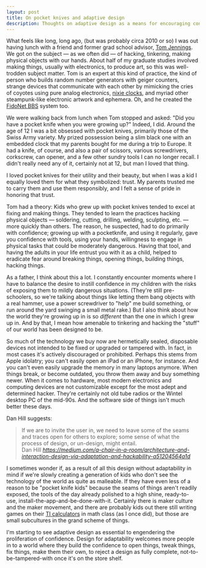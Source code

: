 ```yaml
---
layout: post
title: On pocket knives and adaptive design
description: Thoughts on adaptive design as a means for encouraging confidence in tinkering and hacking.
---
```


What feels like long, long ago, (but was probably circa 2010 or so) I was out having lunch with a friend and former grad school advisor, [Tom Jennings](https://en.wikipedia.org/wiki/Tom_Jennings). We got on the subject — as we often did — of hacking, tinkering, making physical objects with our hands. About half of my graduate studies involved making things, usually with electronics, to produce art, so this was well-trodden subject matter. Tom is an expert at this kind of practice, the kind of person who builds random number generators with geiger counters, strange devices that communicate with each other by mimicking the cries of coyotes using pure analog electronics, [nixie clocks](https://en.wikipedia.org/wiki/Nixie_tube), and myriad other steampunk-like electronic artwork and ephemera. Oh, and he created the [FidoNet BBS](https://en.wikipedia.org/wiki/FidoNet) system too.

We were walking back from lunch when Tom stopped and asked: "Did you have a pocket knife when you were growing up?" Indeed, I did. Around the age of 12 I was a bit obsessed with pocket knives, primarily those of the Swiss Army variety. My prized possession being a slim black one with an embedded clock that my parents bought for me during a trip to Europe. It had a knife, of course, and also a pair of scissors, various screwdrivers, corkscrew, can opener, and a few other sundry tools I can no longer recall. I didn't really need any of it, certainly not at 12, but man I loved that thing.

I loved pocket knives for their utility and their beauty, but when I was a kid I equally loved them for what they symbolized: trust. My parents trusted me to carry them and use them responsibly, and I felt a sense of pride in honoring that trust.

Tom had a theory: Kids who grew up with pocket knives tended to excel at fixing and making things. They tended to learn the practices hacking physical objects — soldering, cutting, drilling, welding, sculpting, etc. — more quickly than others. The reason, he suspected, had to do primarily with confidence; growing up with a pocketknife, and using it regularly, gave you confidence with tools, using your hands, willingness to engage in physical tasks that could be moderately dangerous. Having that tool, and having the adults in your life entrust you with it as a child, helped to eradicate fear around breaking things, opening things, building things, hacking things.

As a father, I think about this a lot. I constantly encounter moments where I have to balance the desire to instill confidence in my children with the risks of exposing them to mildly dangerous situations. (They're still pre-schoolers, so we're talking about things like letting them bang objects with a real hammer, use a power screwdriver to "help" me build something, or run around the yard swinging a small metal rake.) But I also think about how the world they're growing up in is so _different_ than the one in which I grew up in. And by that, I mean how amenable to tinkering and hacking the "stuff" of our world has been designed to be.

So much of the technology we buy now are hermetically sealed, disposable devices not intended to be fixed or upgraded or tampered with. In fact, in most cases it's actively discouraged or prohibited. Perhaps this stems from Apple idolatry; you can't easily open an iPad or an iPhone, for instance. And you can't even easily upgrade the memory in many laptops anymore. When things break, or become outdated, you throw them away and buy something newer. When it comes to hardware, most modern electronics and computing devices are not customizable except for the most adept and determined hacker. They're certainly not old tube radios or the Wintel desktop PC of the mid-90s. And the software side of things isn't much better these days.

Dan Hill suggests:

<blockquote class="quoteback" darkmode="" data-title="Architecture%20and%20interaction%20design%2C%20via%20adaptation%20and%20hackability" data-author="Dan Hill" cite="https://medium.com/a-chair-in-a-room/architecture-and-interaction-design-via-adaptation-and-hackability-a51204564a1d">
If we are to invite the user in, we need to leave some of the seams and traces open for others to explore; some sense of what the process of design, or un-design, might entail.
<footer>Dan Hill <cite><a href="https://medium.com/a-chair-in-a-room/architecture-and-interaction-design-via-adaptation-and-hackability-a51204564a1d">https://medium.com/a-chair-in-a-room/architecture-and-interaction-design-via-adaptation-and-hackability-a51204564a1d</a></cite></footer>
</blockquote>
<script note="" src="https://cdn.jsdelivr.net/gh/Blogger-Peer-Review/quotebacks@1/quoteback.js"></script>

I sometimes wonder if, as a result of all this design without adaptability in mind if we're slowly creating a generation of kids who don't see the technology of the world as quite as malleable. If they have even less of a reason to be "pocket knife kids" because the seams of things aren't readily exposed, the tools of the day already polished to a high shine, ready-to-use, install-the-app-and-be-done-with-it. Certainly there is maker culture and the maker movement, and there are probably kids out there still writing games on their [TI calculators](https://en.wikipedia.org/wiki/TI-86) in math class (as I once did), but those are small subcultures in the grand scheme of things.

I'm starting to see adaptive design as essential to engendering the proliferation of confidence. Design for adaptability welcomes more people in to a world where they build the confidence to open things, tweak things, fix things, make them their own, to reject a design as fully complete, not-to-be-tampered-with once it's on the store shelf. 
